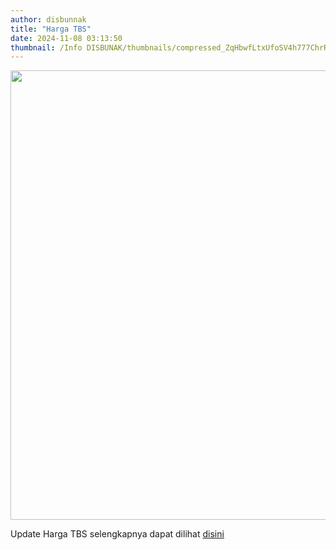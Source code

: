 ```yaml
---
author: disbunnak
title: "Harga TBS"
date: 2024-11-08 03:13:50
thumbnail: /Info DISBUNAK/thumbnails/compressed_ZqHbwfLtxUfoSV4h777ChrRtlyetRr6uGvAvEcfg.jpg
---
```

<p><img src="/images/m0DFC543F6h9QHSD171v.jpg" width="721" height="719" alt="" style="display: block; margin-left: auto; margin-right: auto;" /></p>

<p>Update Harga TBS selengkapnya dapat dilihat <a href="https://sidikhtbs-disbunnak.kalbarprov.go.id/?mod=harga" target="_blank" rel="noopener">disini</a></p>
